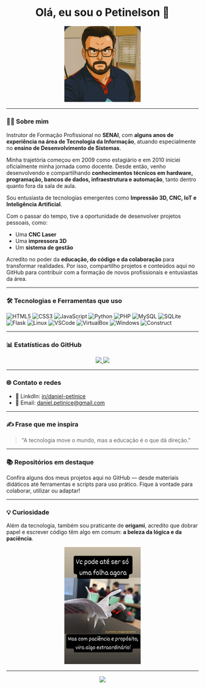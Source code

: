 <h1 align="center">Olá, eu sou o Petinelson 👋</h1>

<p align="center">
  <img src="https://github.com/Petinelson/Petinelson/blob/main/assets/eu.png" alt="Eu" width="200"/>
</p>

---

### 👨‍🏫 Sobre mim

Instrutor de Formação Profissional no **SENAI**, com **alguns anos de experiência na área de Tecnologia da Informação**, atuando especialmente no **ensino de Desenvolvimento de Sistemas**.

Minha trajetória começou em 2009 como estagiário e em 2010 iniciei oficialmente minha jornada como docente. Desde então, venho desenvolvendo e compartilhando **conhecimentos técnicos em hardware, programação, bancos de dados, infraestrutura e automação**, tanto dentro quanto fora da sala de aula.

Sou entusiasta de tecnologias emergentes como **Impressão 3D, CNC, IoT e Inteligência Artificial**. 

Com o passar do tempo, tive a oportunidade de desenvolver projetos pessoais, como:
- Uma **CNC Laser** 
- Uma **impressora 3D**
- Um **sistema de gestão**

Acredito no poder da **educação, do código e da colaboração** para transformar realidades. Por isso, compartilho projetos e conteúdos aqui no GitHub para contribuir com a formação de novos profissionais e entusiastas da área.

---

### 🛠️ Tecnologias e Ferramentas que uso

<p align="left">
  <img src="https://cdn.jsdelivr.net/gh/devicons/devicon/icons/html5/html5-original.svg" alt="HTML5" width="40" height="40"/>
  <img src="https://cdn.jsdelivr.net/gh/devicons/devicon/icons/css3/css3-original.svg" alt="CSS3" width="40" height="40"/>
  <img src="https://cdn.jsdelivr.net/gh/devicons/devicon/icons/javascript/javascript-original.svg" alt="JavaScript" width="40" height="40"/>
  <img src="https://cdn.jsdelivr.net/gh/devicons/devicon/icons/python/python-original.svg" alt="Python" width="40" height="40"/>
  <img src="https://cdn.jsdelivr.net/gh/devicons/devicon/icons/php/php-original.svg" alt="PHP" width="40" height="40"/>
  <img src="https://cdn.jsdelivr.net/gh/devicons/devicon/icons/mysql/mysql-original.svg" alt="MySQL" width="40" height="40"/>
  <img src="https://cdn.jsdelivr.net/gh/devicons/devicon/icons/sqlite/sqlite-original.svg" alt="SQLite" width="40" height="40"/>
  <img src="https://cdn.jsdelivr.net/gh/devicons/devicon/icons/flask/flask-original.svg" alt="Flask" width="40" height="40"/>
  <img src="https://cdn.jsdelivr.net/gh/devicons/devicon/icons/linux/linux-original.svg" alt="Linux" width="40" height="40"/>
  <img src="https://cdn.jsdelivr.net/gh/devicons/devicon/icons/vscode/vscode-original.svg" alt="VSCode" width="40" height="40"/>
  <img src="https://upload.wikimedia.org/wikipedia/commons/d/d5/Virtualbox_logo.png" alt="VirtualBox" width="40" height="40"/>
  <img src="https://cdn.jsdelivr.net/gh/devicons/devicon/icons/windows8/windows8-original.svg" alt="Windows" width="40" height="40"/>
  <img src="https://upload.wikimedia.org/wikipedia/commons/7/79/Construct_3_Logo.svg" alt="Construct" width="40" height="40"/>
</p>

---

### 📊 Estatísticas do GitHub

<div align="center">
  <a href="https://github.com/Petinelson">
    <img height="180em" src="https://github-readme-stats.vercel.app/api?username=Petinelson&show_icons=true&theme=dracula&include_all_commits=true&count_private=true"/>
    <img height="180em" src="https://github-readme-stats.vercel.app/api/top-langs/?username=Petinelson&layout=compact&langs_count=10&theme=dracula"/>
  </a>
</div>

---

### 🌐 Contato e redes

- 💼 LinkdIn: [in/daniel-petinice](https://www.linkedin.com/in/daniel-petinice/)
- 📧 Email: daniel.petinice@gmail.com

---

### ✍️ Frase que me inspira

> "A tecnologia move o mundo, mas a educação é o que dá direção."

---

### 📚 Repositórios em destaque

Confira alguns dos meus projetos aqui no GitHub — desde materiais didáticos até ferramentas e scripts para uso prático. Fique à vontade para colaborar, utilizar ou adaptar!

---

### 💡 Curiosidade

Além da tecnologia, também sou praticante de **origami**, acredito que dobrar papel e escrever código têm algo em comum: **a beleza da lógica e da paciência**.

<p align="center">
  <img src="https://github.com/Petinelson/Petinelson/blob/main/assets/dragao.png" alt="Dragao" width="200" />
</p>

---

<p align="center">
  <img src="https://capsule-render.vercel.app/api?type=waving&color=gradient&height=100&section=footer"/>
</p>

